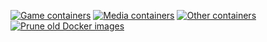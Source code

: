 [![Game containers](https://github.com/makreeltje/media-server/actions/workflows/game-containers.yml/badge.svg)](https://github.com/makreeltje/media-server/actions/workflows/game-containers.yml)
[![Media containers](https://github.com/makreeltje/media-server/actions/workflows/media-containers.yml/badge.svg)](https://github.com/makreeltje/media-server/actions/workflows/media-containers.yml)
[![Other containers](https://github.com/makreeltje/media-server/actions/workflows/other-containers.yml/badge.svg)](https://github.com/makreeltje/media-server/actions/workflows/other-containers.yml)
[![Prune old Docker images](https://github.com/makreeltje/media-server/actions/workflows/prune-images.yml/badge.svg)](https://github.com/makreeltje/media-server/actions/workflows/prune-images.yml)
